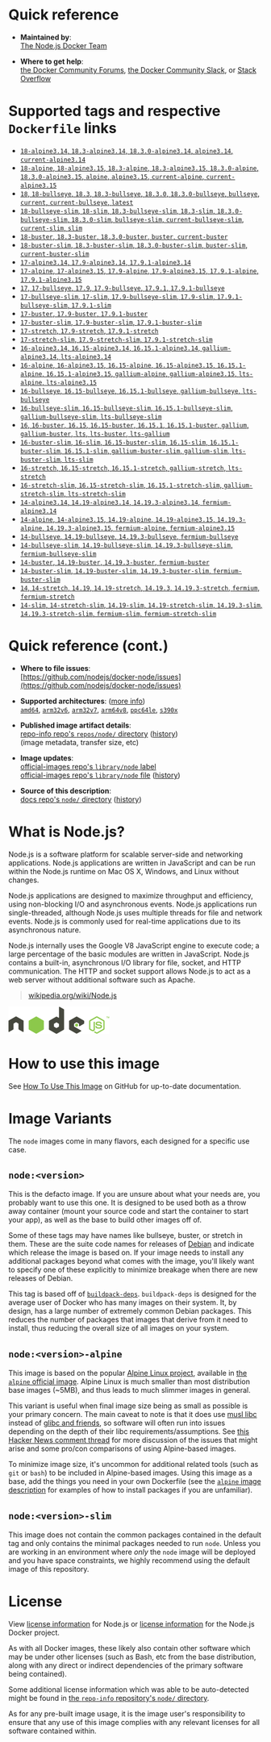 <!--

********************************************************************************

WARNING:

    DO NOT EDIT "node/README.md"

    IT IS AUTO-GENERATED

    (from the other files in "node/" combined with a set of templates)

********************************************************************************

-->

# Quick reference

-	**Maintained by**:  
	[The Node.js Docker Team](https://github.com/nodejs/docker-node)

-	**Where to get help**:  
	[the Docker Community Forums](https://forums.docker.com/), [the Docker Community Slack](https://dockr.ly/slack), or [Stack Overflow](https://stackoverflow.com/search?tab=newest&q=docker)

# Supported tags and respective `Dockerfile` links

-	[`18-alpine3.14`, `18.3-alpine3.14`, `18.3.0-alpine3.14`, `alpine3.14`, `current-alpine3.14`](https://github.com/nodejs/docker-node/blob/90065897cdca681a20c3383f28b436bc2434928f/18/alpine3.14/Dockerfile)
-	[`18-alpine`, `18-alpine3.15`, `18.3-alpine`, `18.3-alpine3.15`, `18.3.0-alpine`, `18.3.0-alpine3.15`, `alpine`, `alpine3.15`, `current-alpine`, `current-alpine3.15`](https://github.com/nodejs/docker-node/blob/90065897cdca681a20c3383f28b436bc2434928f/18/alpine3.15/Dockerfile)
-	[`18`, `18-bullseye`, `18.3`, `18.3-bullseye`, `18.3.0`, `18.3.0-bullseye`, `bullseye`, `current`, `current-bullseye`, `latest`](https://github.com/nodejs/docker-node/blob/90065897cdca681a20c3383f28b436bc2434928f/18/bullseye/Dockerfile)
-	[`18-bullseye-slim`, `18-slim`, `18.3-bullseye-slim`, `18.3-slim`, `18.3.0-bullseye-slim`, `18.3.0-slim`, `bullseye-slim`, `current-bullseye-slim`, `current-slim`, `slim`](https://github.com/nodejs/docker-node/blob/90065897cdca681a20c3383f28b436bc2434928f/18/bullseye-slim/Dockerfile)
-	[`18-buster`, `18.3-buster`, `18.3.0-buster`, `buster`, `current-buster`](https://github.com/nodejs/docker-node/blob/90065897cdca681a20c3383f28b436bc2434928f/18/buster/Dockerfile)
-	[`18-buster-slim`, `18.3-buster-slim`, `18.3.0-buster-slim`, `buster-slim`, `current-buster-slim`](https://github.com/nodejs/docker-node/blob/90065897cdca681a20c3383f28b436bc2434928f/18/buster-slim/Dockerfile)
-	[`17-alpine3.14`, `17.9-alpine3.14`, `17.9.1-alpine3.14`](https://github.com/nodejs/docker-node/blob/5a93991b11ce38572fed65cfc2eb5139ce53456d/17/alpine3.14/Dockerfile)
-	[`17-alpine`, `17-alpine3.15`, `17.9-alpine`, `17.9-alpine3.15`, `17.9.1-alpine`, `17.9.1-alpine3.15`](https://github.com/nodejs/docker-node/blob/5a93991b11ce38572fed65cfc2eb5139ce53456d/17/alpine3.15/Dockerfile)
-	[`17`, `17-bullseye`, `17.9`, `17.9-bullseye`, `17.9.1`, `17.9.1-bullseye`](https://github.com/nodejs/docker-node/blob/5a93991b11ce38572fed65cfc2eb5139ce53456d/17/bullseye/Dockerfile)
-	[`17-bullseye-slim`, `17-slim`, `17.9-bullseye-slim`, `17.9-slim`, `17.9.1-bullseye-slim`, `17.9.1-slim`](https://github.com/nodejs/docker-node/blob/5a93991b11ce38572fed65cfc2eb5139ce53456d/17/bullseye-slim/Dockerfile)
-	[`17-buster`, `17.9-buster`, `17.9.1-buster`](https://github.com/nodejs/docker-node/blob/5a93991b11ce38572fed65cfc2eb5139ce53456d/17/buster/Dockerfile)
-	[`17-buster-slim`, `17.9-buster-slim`, `17.9.1-buster-slim`](https://github.com/nodejs/docker-node/blob/5a93991b11ce38572fed65cfc2eb5139ce53456d/17/buster-slim/Dockerfile)
-	[`17-stretch`, `17.9-stretch`, `17.9.1-stretch`](https://github.com/nodejs/docker-node/blob/5a93991b11ce38572fed65cfc2eb5139ce53456d/17/stretch/Dockerfile)
-	[`17-stretch-slim`, `17.9-stretch-slim`, `17.9.1-stretch-slim`](https://github.com/nodejs/docker-node/blob/5a93991b11ce38572fed65cfc2eb5139ce53456d/17/stretch-slim/Dockerfile)
-	[`16-alpine3.14`, `16.15-alpine3.14`, `16.15.1-alpine3.14`, `gallium-alpine3.14`, `lts-alpine3.14`](https://github.com/nodejs/docker-node/blob/194a775693fd40598a1bafd4858e063c24efeb42/16/alpine3.14/Dockerfile)
-	[`16-alpine`, `16-alpine3.15`, `16.15-alpine`, `16.15-alpine3.15`, `16.15.1-alpine`, `16.15.1-alpine3.15`, `gallium-alpine`, `gallium-alpine3.15`, `lts-alpine`, `lts-alpine3.15`](https://github.com/nodejs/docker-node/blob/194a775693fd40598a1bafd4858e063c24efeb42/16/alpine3.15/Dockerfile)
-	[`16-bullseye`, `16.15-bullseye`, `16.15.1-bullseye`, `gallium-bullseye`, `lts-bullseye`](https://github.com/nodejs/docker-node/blob/194a775693fd40598a1bafd4858e063c24efeb42/16/bullseye/Dockerfile)
-	[`16-bullseye-slim`, `16.15-bullseye-slim`, `16.15.1-bullseye-slim`, `gallium-bullseye-slim`, `lts-bullseye-slim`](https://github.com/nodejs/docker-node/blob/194a775693fd40598a1bafd4858e063c24efeb42/16/bullseye-slim/Dockerfile)
-	[`16`, `16-buster`, `16.15`, `16.15-buster`, `16.15.1`, `16.15.1-buster`, `gallium`, `gallium-buster`, `lts`, `lts-buster`, `lts-gallium`](https://github.com/nodejs/docker-node/blob/194a775693fd40598a1bafd4858e063c24efeb42/16/buster/Dockerfile)
-	[`16-buster-slim`, `16-slim`, `16.15-buster-slim`, `16.15-slim`, `16.15.1-buster-slim`, `16.15.1-slim`, `gallium-buster-slim`, `gallium-slim`, `lts-buster-slim`, `lts-slim`](https://github.com/nodejs/docker-node/blob/194a775693fd40598a1bafd4858e063c24efeb42/16/buster-slim/Dockerfile)
-	[`16-stretch`, `16.15-stretch`, `16.15.1-stretch`, `gallium-stretch`, `lts-stretch`](https://github.com/nodejs/docker-node/blob/194a775693fd40598a1bafd4858e063c24efeb42/16/stretch/Dockerfile)
-	[`16-stretch-slim`, `16.15-stretch-slim`, `16.15.1-stretch-slim`, `gallium-stretch-slim`, `lts-stretch-slim`](https://github.com/nodejs/docker-node/blob/194a775693fd40598a1bafd4858e063c24efeb42/16/stretch-slim/Dockerfile)
-	[`14-alpine3.14`, `14.19-alpine3.14`, `14.19.3-alpine3.14`, `fermium-alpine3.14`](https://github.com/nodejs/docker-node/blob/4e8fe34165d79044d7ea909021ccc0de3e3b4c6d/14/alpine3.14/Dockerfile)
-	[`14-alpine`, `14-alpine3.15`, `14.19-alpine`, `14.19-alpine3.15`, `14.19.3-alpine`, `14.19.3-alpine3.15`, `fermium-alpine`, `fermium-alpine3.15`](https://github.com/nodejs/docker-node/blob/4e8fe34165d79044d7ea909021ccc0de3e3b4c6d/14/alpine3.15/Dockerfile)
-	[`14-bullseye`, `14.19-bullseye`, `14.19.3-bullseye`, `fermium-bullseye`](https://github.com/nodejs/docker-node/blob/4e8fe34165d79044d7ea909021ccc0de3e3b4c6d/14/bullseye/Dockerfile)
-	[`14-bullseye-slim`, `14.19-bullseye-slim`, `14.19.3-bullseye-slim`, `fermium-bullseye-slim`](https://github.com/nodejs/docker-node/blob/4e8fe34165d79044d7ea909021ccc0de3e3b4c6d/14/bullseye-slim/Dockerfile)
-	[`14-buster`, `14.19-buster`, `14.19.3-buster`, `fermium-buster`](https://github.com/nodejs/docker-node/blob/4e8fe34165d79044d7ea909021ccc0de3e3b4c6d/14/buster/Dockerfile)
-	[`14-buster-slim`, `14.19-buster-slim`, `14.19.3-buster-slim`, `fermium-buster-slim`](https://github.com/nodejs/docker-node/blob/4e8fe34165d79044d7ea909021ccc0de3e3b4c6d/14/buster-slim/Dockerfile)
-	[`14`, `14-stretch`, `14.19`, `14.19-stretch`, `14.19.3`, `14.19.3-stretch`, `fermium`, `fermium-stretch`](https://github.com/nodejs/docker-node/blob/4e8fe34165d79044d7ea909021ccc0de3e3b4c6d/14/stretch/Dockerfile)
-	[`14-slim`, `14-stretch-slim`, `14.19-slim`, `14.19-stretch-slim`, `14.19.3-slim`, `14.19.3-stretch-slim`, `fermium-slim`, `fermium-stretch-slim`](https://github.com/nodejs/docker-node/blob/4e8fe34165d79044d7ea909021ccc0de3e3b4c6d/14/stretch-slim/Dockerfile)

# Quick reference (cont.)

-	**Where to file issues**:  
	[https://github.com/nodejs/docker-node/issues](https://github.com/nodejs/docker-node/issues)

-	**Supported architectures**: ([more info](https://github.com/docker-library/official-images#architectures-other-than-amd64))  
	[`amd64`](https://hub.docker.com/r/amd64/node/), [`arm32v6`](https://hub.docker.com/r/arm32v6/node/), [`arm32v7`](https://hub.docker.com/r/arm32v7/node/), [`arm64v8`](https://hub.docker.com/r/arm64v8/node/), [`ppc64le`](https://hub.docker.com/r/ppc64le/node/), [`s390x`](https://hub.docker.com/r/s390x/node/)

-	**Published image artifact details**:  
	[repo-info repo's `repos/node/` directory](https://github.com/docker-library/repo-info/blob/master/repos/node) ([history](https://github.com/docker-library/repo-info/commits/master/repos/node))  
	(image metadata, transfer size, etc)

-	**Image updates**:  
	[official-images repo's `library/node` label](https://github.com/docker-library/official-images/issues?q=label%3Alibrary%2Fnode)  
	[official-images repo's `library/node` file](https://github.com/docker-library/official-images/blob/master/library/node) ([history](https://github.com/docker-library/official-images/commits/master/library/node))

-	**Source of this description**:  
	[docs repo's `node/` directory](https://github.com/docker-library/docs/tree/master/node) ([history](https://github.com/docker-library/docs/commits/master/node))

# What is Node.js?

Node.js is a software platform for scalable server-side and networking applications. Node.js applications are written in JavaScript and can be run within the Node.js runtime on Mac OS X, Windows, and Linux without changes.

Node.js applications are designed to maximize throughput and efficiency, using non-blocking I/O and asynchronous events. Node.js applications run single-threaded, although Node.js uses multiple threads for file and network events. Node.js is commonly used for real-time applications due to its asynchronous nature.

Node.js internally uses the Google V8 JavaScript engine to execute code; a large percentage of the basic modules are written in JavaScript. Node.js contains a built-in, asynchronous I/O library for file, socket, and HTTP communication. The HTTP and socket support allows Node.js to act as a web server without additional software such as Apache.

> [wikipedia.org/wiki/Node.js](https://en.wikipedia.org/wiki/Node.js)

![logo](https://raw.githubusercontent.com/docker-library/docs/01c12653951b2fe592c1f93a13b4e289ada0e3a1/node/logo.png)

# How to use this image

See [How To Use This Image](https://github.com/nodejs/docker-node/blob/master/README.md#how-to-use-this-image) on GitHub for up-to-date documentation.

# Image Variants

The `node` images come in many flavors, each designed for a specific use case.

## `node:<version>`

This is the defacto image. If you are unsure about what your needs are, you probably want to use this one. It is designed to be used both as a throw away container (mount your source code and start the container to start your app), as well as the base to build other images off of.

Some of these tags may have names like bullseye, buster, or stretch in them. These are the suite code names for releases of [Debian](https://wiki.debian.org/DebianReleases) and indicate which release the image is based on. If your image needs to install any additional packages beyond what comes with the image, you'll likely want to specify one of these explicitly to minimize breakage when there are new releases of Debian.

This tag is based off of [`buildpack-deps`](https://hub.docker.com/_/buildpack-deps/). `buildpack-deps` is designed for the average user of Docker who has many images on their system. It, by design, has a large number of extremely common Debian packages. This reduces the number of packages that images that derive from it need to install, thus reducing the overall size of all images on your system.

## `node:<version>-alpine`

This image is based on the popular [Alpine Linux project](https://alpinelinux.org), available in [the `alpine` official image](https://hub.docker.com/_/alpine). Alpine Linux is much smaller than most distribution base images (~5MB), and thus leads to much slimmer images in general.

This variant is useful when final image size being as small as possible is your primary concern. The main caveat to note is that it does use [musl libc](https://musl.libc.org) instead of [glibc and friends](https://www.etalabs.net/compare_libcs.html), so software will often run into issues depending on the depth of their libc requirements/assumptions. See [this Hacker News comment thread](https://news.ycombinator.com/item?id=10782897) for more discussion of the issues that might arise and some pro/con comparisons of using Alpine-based images.

To minimize image size, it's uncommon for additional related tools (such as `git` or `bash`) to be included in Alpine-based images. Using this image as a base, add the things you need in your own Dockerfile (see the [`alpine` image description](https://hub.docker.com/_/alpine/) for examples of how to install packages if you are unfamiliar).

## `node:<version>-slim`

This image does not contain the common packages contained in the default tag and only contains the minimal packages needed to run `node`. Unless you are working in an environment where *only* the `node` image will be deployed and you have space constraints, we highly recommend using the default image of this repository.

# License

View [license information](https://github.com/nodejs/node/blob/master/LICENSE) for Node.js or [license information](https://github.com/nodejs/docker-node/blob/master/LICENSE) for the Node.js Docker project.

As with all Docker images, these likely also contain other software which may be under other licenses (such as Bash, etc from the base distribution, along with any direct or indirect dependencies of the primary software being contained).

Some additional license information which was able to be auto-detected might be found in [the `repo-info` repository's `node/` directory](https://github.com/docker-library/repo-info/tree/master/repos/node).

As for any pre-built image usage, it is the image user's responsibility to ensure that any use of this image complies with any relevant licenses for all software contained within.
